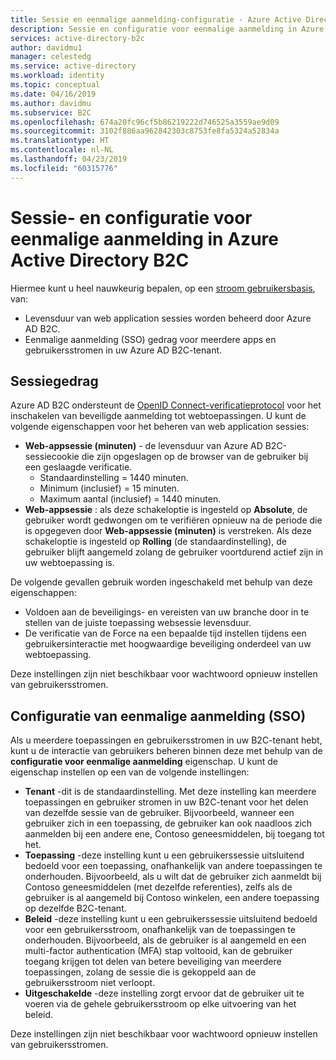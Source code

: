 ```yaml
---
title: Sessie en eenmalige aanmelding-configuratie - Azure Active Directory B2C | Microsoft Docs
description: Sessie en configuratie voor eenmalige aanmelding in Azure Active Directory B2C.
services: active-directory-b2c
author: davidmu1
manager: celestedg
ms.service: active-directory
ms.workload: identity
ms.topic: conceptual
ms.date: 04/16/2019
ms.author: davidmu
ms.subservice: B2C
ms.openlocfilehash: 674a20fc96cf5b86219222d746525a3559ae9d09
ms.sourcegitcommit: 3102f886aa962842303c8753fe8fa5324a52834a
ms.translationtype: HT
ms.contentlocale: nl-NL
ms.lasthandoff: 04/23/2019
ms.locfileid: "60315776"
---
```

# <a name="session-and-single-sign-on-configuration-in-azure-active-directory-b2c"></a>Sessie- en configuratie voor eenmalige aanmelding in Azure Active Directory B2C

Hiermee kunt u heel nauwkeurig bepalen, op een [stroom gebruikersbasis](active-directory-b2c-reference-policies.md), van:

- Levensduur van web application sessies worden beheerd door Azure AD B2C.
- Eenmalige aanmelding (SSO) gedrag voor meerdere apps en gebruikersstromen in uw Azure AD B2C-tenant.

## <a name="session-behavior"></a>Sessiegedrag

Azure AD B2C ondersteunt de [OpenID Connect-verificatieprotocol](active-directory-b2c-reference-oidc.md) voor het inschakelen van beveiligde aanmelding tot webtoepassingen. U kunt de volgende eigenschappen voor het beheren van web application sessies:

- **Web-appsessie (minuten)** - de levensduur van Azure AD B2C-sessiecookie die zijn opgeslagen op de browser van de gebruiker bij een geslaagde verificatie.
    - Standaardinstelling = 1440 minuten.
    - Minimum (inclusief) = 15 minuten.
    - Maximum aantal (inclusief) = 1440 minuten.
- **Web-appsessie** : als deze schakeloptie is ingesteld op **Absolute**, de gebruiker wordt gedwongen om te verifiëren opnieuw na de periode die is opgegeven door **Web-appsessie (minuten)** is verstreken. Als deze schakeloptie is ingesteld op **Rolling** (de standaardinstelling), de gebruiker blijft aangemeld zolang de gebruiker voortdurend actief zijn in uw webtoepassing is.

De volgende gevallen gebruik worden ingeschakeld met behulp van deze eigenschappen:

- Voldoen aan de beveiligings- en vereisten van uw branche door in te stellen van de juiste toepassing websessie levensduur.
- De verificatie van de Force na een bepaalde tijd instellen tijdens een gebruikersinteractie met hoogwaardige beveiliging onderdeel van uw webtoepassing. 

Deze instellingen zijn niet beschikbaar voor wachtwoord opnieuw instellen van gebruikersstromen.

## <a name="single-sign-on-sso-configuration"></a>Configuratie van eenmalige aanmelding (SSO)

Als u meerdere toepassingen en gebruikersstromen in uw B2C-tenant hebt, kunt u de interactie van gebruikers beheren binnen deze met behulp van de **configuratie voor eenmalige aanmelding** eigenschap. U kunt de eigenschap instellen op een van de volgende instellingen:

- **Tenant** -dit is de standaardinstelling. Met deze instelling kan meerdere toepassingen en gebruiker stromen in uw B2C-tenant voor het delen van dezelfde sessie van de gebruiker. Bijvoorbeeld, wanneer een gebruiker zich in een toepassing, de gebruiker kan ook naadloos zich aanmelden bij een andere ene, Contoso geneesmiddelen, bij toegang tot het.
- **Toepassing** -deze instelling kunt u een gebruikerssessie uitsluitend bedoeld voor een toepassing, onafhankelijk van andere toepassingen te onderhouden. Bijvoorbeeld, als u wilt dat de gebruiker zich aanmeldt bij Contoso geneesmiddelen (met dezelfde referenties), zelfs als de gebruiker is al aangemeld bij Contoso winkelen, een andere toepassing op dezelfde B2C-tenant. 
- **Beleid** -deze instelling kunt u een gebruikerssessie uitsluitend bedoeld voor een gebruikersstroom, onafhankelijk van de toepassingen te onderhouden. Bijvoorbeeld, als de gebruiker is al aangemeld en een multi-factor authentication (MFA) stap voltooid, kan de gebruiker toegang krijgen tot delen van betere beveiliging van meerdere toepassingen, zolang de sessie die is gekoppeld aan de gebruikersstroom niet verloopt.
- **Uitgeschakelde** -deze instelling zorgt ervoor dat de gebruiker uit te voeren via de gehele gebruikersstroom op elke uitvoering van het beleid.

Deze instellingen zijn niet beschikbaar voor wachtwoord opnieuw instellen van gebruikersstromen. 

